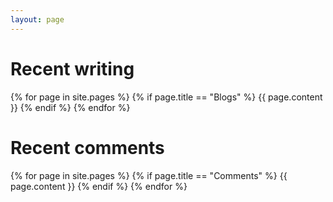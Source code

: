 ```yaml
---
layout: page
---
```


# Recent writing

{% for page in site.pages %}
  {% if page.title == "Blogs" %}
{{ page.content }}
  {% endif %}
{% endfor %}

# Recent comments

{% for page in site.pages %}
  {% if page.title == "Comments" %}
{{ page.content }}
  {% endif %}
{% endfor %}


